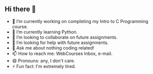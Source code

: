 ## Hi there 👋

<!--
**tanisha-gandhi/tanisha-gandhi** is a ✨ _special_ ✨ repository because its `README.md` (this file) appears on your GitHub profile.

Here are some ideas to get you started:
-->


- 🔭 I’m currently working on completing my Intro to C Programming course.
- 🌱 I’m currently learning Python.
- 👯 I’m looking to collaborate on future assignments.
- 🤔 I’m looking for help with future assignments.
- 💬 Ask me about nothing coding related!
- 📫 How to reach me: WebCourses Inbox, e-mail.
- 😄 Pronouns: any, I don't care.
- ⚡ Fun fact: I'm extremely tired.
